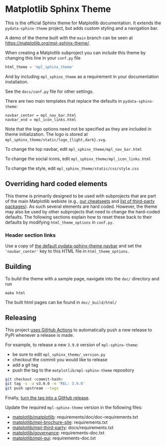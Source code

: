 # Matplotlib Sphinx Theme

This is the official Sphinx theme for Matplotlib documentation. It extends the
`pydata-sphinx-theme` project, but adds custom styling and a navigation bar.

A demo of the theme built with the `main` branch can be seen at
https://matplotlib.org/mpl-sphinx-theme/.

When creating a Matplotlib subproject you can include this theme by changing this
line in your `conf.py` file

```python
html_theme = 'mpl_sphinx_theme'
```

And by including `mpl_sphinx_theme` as a requirement in your documentation
installation.

See the `docs/conf.py` file for other settings.

There are two main templates that replace the defaults in `pydata-sphinx-theme`:

```
navbar_center = mpl_nav_bar.html
navbar_end = mpl_icon_links.html
```

Note that the logo options need not be specified as they are included in theme
initialization. The logo is stored at
`mpl_sphinx_theme/static/logo_{light,dark}.svg`.

To change the top navbar, edit `mpl_sphinx_theme/mpl_nav_bar.html`

To change the social icons, edit `mpl_sphinx_theme/mpl_icon_links.html`

To change the style, edit `mpl_sphinx_theme/static/css/style.css`

## Overriding hard coded elements

This theme is primarily designed to be used with subprojects that are part of the main
Matplotlib webiste (e.g., [our cheatseets](https://github.com/matplotlib/cheatsheets)
and [list of third-party packages](https://github.com/matplotlib/mpl-third-party)).
As such several elements are hard coded. However, the theme may also be used by
other subprojects that need to change the hard-coded defaults.
The following sections explain how to reset these back to their defaults by modifying
`html_theme_options` in `conf.py`.

### Header section links

Use a copy of [the default pydata-sphinx-theme navbar](https://github.com/pydata/pydata-sphinx-theme/blob/main/src/pydata_sphinx_theme/theme/pydata_sphinx_theme/components/navbar-nav.html) and set the `'navbar_center'` key to this HTML file in `html_theme_options`.

## Building

To build the theme with a sample page, navigate into the `doc/` directory and run

```
make html
```

The built html pages can be found in `doc/_build/html/`

## Releasing

This project [uses GitHub Actions](https://github.com/matplotlib/mpl-sphinx-theme/blob/main/.github/workflows/release.yml)
to automatically push a new release to PyPI whenever a release is made.

For example, to release a new `3.9.0` version of `mpl-sphinx-theme`:

- be sure to edit `mpl_sphinx_theme/_version.py`
- checkout the commit you would like to release
- add a git tag
- push the tag to the `matplotlib/mpl-sphinx-theme` repository

```sh
git checkout <commit-hash>
git tag -s -a v3.9.0 -m 'REL: 3.9.0'
git push upstream --tags
```

Finally, [turn the tag into a GitHub release](https://github.com/matplotlib/mpl-sphinx-theme/releases/new).

Update the required `mpl-sphinx-theme` version in the following files:

- [matplotlib/matplotlib](https://github.com/matplotlib/matplotlib): requirements/doc/doc-requirements.txt
- [matplotlib/mpl-brochure-site](https://github.com/matplotlib/mpl-brochure-site): requirements.txt
- [matplotlib/mpl-third-party](https://github.com/matplotlib/mpl-third-party): docs/requirements.txt
- [matplotlib/governance](https://github.com/matplotlib/governance): requirements-doc.txt
- [matplotlib/mpl-gui](https://github.com/matplotlib/mpl-gui): requirements-doc.txt
